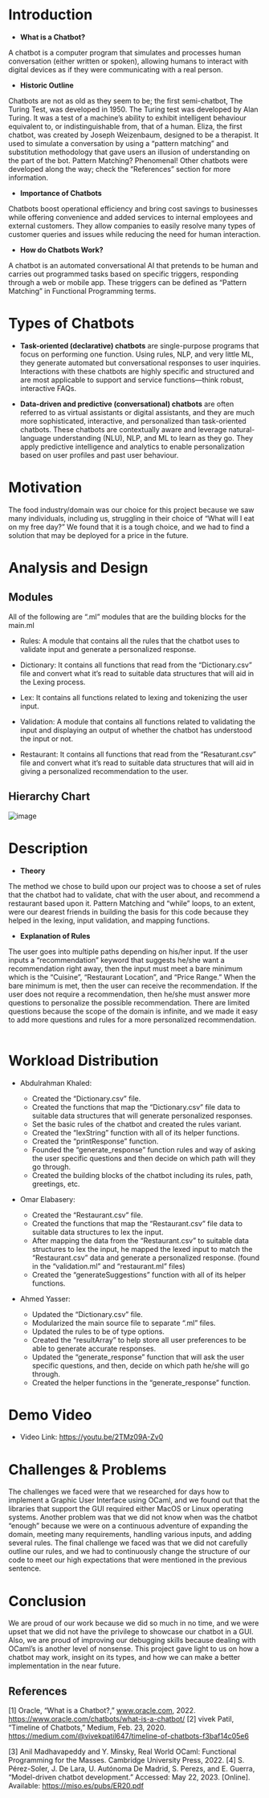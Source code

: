 # Introduction

- **What is a Chatbot?**

A chatbot is a computer program that simulates and processes human conversation (either written or spoken), allowing humans to interact with digital devices as if they were communicating with a real person. 

- **Historic Outline**

Chatbots are not as old as they seem to be; the first semi-chatbot, The Turing Test, was developed in 1950. The Turing test was developed by Alan Turing. It was a test of a machine’s ability to exhibit intelligent behaviour equivalent to, or indistinguishable from, that of a human. Eliza, the first chatbot, was created by Joseph Weizenbaum, designed to be a therapist. It used to simulate a conversation by using a “pattern matching” and substitution methodology that gave users an illusion of understanding on the part of the bot. Pattern Matching? Phenomenal! Other chatbots were developed along the way; check the “References” section for more information.

- **Importance of Chatbots**

Chatbots boost operational efficiency and bring cost savings to businesses while offering convenience and added services to internal employees and external customers. They allow companies to easily resolve many types of customer queries and issues while reducing the need for human interaction.

- **How do Chatbots Work?**

A chatbot is an automated conversational AI that pretends to be human and carries out programmed tasks based on specific triggers, responding through a web or mobile app. These triggers can be defined as “Pattern Matching” in Functional Programming terms.

# Types of Chatbots

- **Task-oriented (declarative) chatbots** are single-purpose programs that focus on performing one function. Using rules, NLP, and very little ML, they generate automated but conversational responses to user inquiries. Interactions with these chatbots are highly specific and structured and are most applicable to support and service functions—think robust, interactive FAQs.

- **Data-driven and predictive (conversational) chatbots** are often referred to as virtual assistants or digital assistants, and they are much more sophisticated, interactive, and personalized than task-oriented chatbots. These chatbots are contextually aware and leverage natural-language understanding (NLU), NLP, and ML to learn as they go. They apply predictive intelligence and analytics to enable personalization based on user profiles and past user behaviour. 

# Motivation

The food industry/domain was our choice for this project because we saw many individuals, including us, struggling in their choice of “What will I eat on my free day?” We found that it is a tough choice, and we had to find a solution that may be deployed for a price in the future.

# Analysis and Design

## Modules

All of the following are “.ml” modules that are the building blocks for the main.ml

  - Rules: A module that contains all the rules that the chatbot uses to validate input and generate a personalized response.

  - Dictionary: It contains all functions that read from the “Dictionary.csv” file and convert what it’s read to suitable data structures that will aid in the Lexing process.

  - Lex: It contains all functions related to lexing and tokenizing the user input.

  - Validation: A module that contains all functions related to validating the input and displaying an output of whether the chatbot has understood the input or not.

  - Restaurant: It contains all functions that read from the “Resaturant.csv” file and convert what it’s read to suitable data structures that will aid in giving a personalized recommendation to the user.
 

## Hierarchy Chart

![image](https://github.com/Bebo-K-S/Restaurant_Recommender_Chatbot/assets/107813045/ed2559f3-adbe-41bb-a454-19d32f8a0b23)


# Description

- **Theory**

The method we chose to build upon our project was to choose a set of rules that the chatbot had to validate, chat with the user about, and recommend a restaurant based upon it. Pattern Matching and “while” loops, to an extent, were our dearest friends in building the basis for this code because they helped in the lexing, input validation, and mapping functions.

- **Explanation of Rules** 

The user goes into multiple paths depending on his/her input. If the user inputs a “recommendation” keyword that suggests he/she want a recommendation right away, then the input must meet a bare minimum which is the “Cuisine”, “Restaurant Location”, and “Price Range.” When the bare minimum is met, then the user can receive the recommendation. If the user does not require a recommendation, then he/she must answer more questions to personalize the possible recommendation. There are limited questions because the scope of the domain is infinite, and we made it easy to add more questions and rules for a more personalized recommendation.
 
# Workload Distribution

- Abdulrahman Khaled:
  - Created the “Dictionary.csv” file.
  - Created the functions that map the “Dictionary.csv” file data to suitable data structures that will generate personalized responses.
  - Set the basic rules of the chatbot and created the rules variant.
  - Created the “lexString” function with all of its helper functions.
  - Created the “printResponse” function.
  - Founded the “generate_response” function rules and way of asking the user specific questions and then decide on which path will they go through.
  - Created the building blocks of the chatbot including its rules, path, greetings, etc.

- Omar Elabasery:
  - Created the “Restaurant.csv” file.
  -	Created the functions that map the “Restaurant.csv” file data to suitable data structures to lex the input.
  -	After mapping the data from the “Restaurant.csv” to suitable data structures to lex the input, he mapped the lexed input to match the “Restaurant.csv” data and generate a personalized response. (found in the “validation.ml” and “restaurant.ml” files)
  -	Created the “generateSuggestions” function with all of its helper functions.

- Ahmed Yasser:
  - Updated the “Dictionary.csv” file.
  - Modularized the main source file to separate “.ml” files.
  - Updated the rules to be of type options.
  - Created the “resultArray” to help store all user preferences to be able to generate accurate responses.
  - Updated the “generate_response” function that will ask the user specific questions, and then, decide on which path he/she will go through.
  - Created the helper functions in the “generate_response” function.


# Demo Video

- Video Link: https://youtu.be/2TMz09A-Zv0
 
# Challenges & Problems

The challenges we faced were that we researched for days how to implement a Graphic User Interface using OCaml, and we found out that the libraries that support the GUI required either MacOS or Linux operating systems. Another problem was that we did not know when was the chatbot “enough” because we were on a continuous adventure of expanding the domain, meeting many requirements, handling various inputs, and adding several rules. The final challenge we faced was that we did not carefully outline our rules, and we had to continuously change the structure of our code to meet our high expectations that were mentioned in the previous sentence.

# Conclusion 

We are proud of our work because we did so much in no time, and we were upset that we did not have the privilege to showcase our chatbot in a GUI. Also, we are proud of improving our debugging skills because dealing with OCaml’s is another level of nonsense. This project gave light to us on how a chatbot may work, insight on its types, and how we can make a better implementation in the near future.
 
## References
	
[1] Oracle, “What is a Chatbot?,” www.oracle.com, 2022. https://www.oracle.com/chatbots/what-is-a-chatbot/
[2] vivek Patil, “Timeline of Chatbots,” Medium, Feb. 23, 2020. https://medium.com/@vivekpatil647/timeline-of-chatbots-f3baf14c05e6

[3] Anil Madhavapeddy and Y. Minsky, Real World OCaml: Functional Programming for the Masses. Cambridge University Press, 2022.
[4] S. Pérez-Soler, J. De Lara, U. Autónoma De Madrid, S. Perezs, and E. Guerra, “Model-driven chatbot development.” Accessed: May 22, 2023. [Online]. Available: https://miso.es/pubs/ER20.pdf


